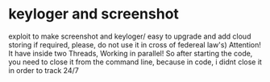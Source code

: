 # keyloger and screenshot
 exploit to make screenshot and keyloger/ easy to upgrade and add cloud storing if required, please, do not use it in cross of federeal law's)
Attention! It have inside two Threads, Working in parallel! So after starting the code, you need to close it from the command line, because in code, i didnt close it in order to track 24/7

